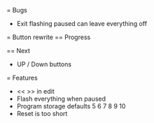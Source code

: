 = Bugs
* Exit flashing paused can leave everything off

= Button rewrite
== Progress

== Next
* UP / Down buttons

= Features
* << >> in edit
* Flash everything when paused
* Program storage defaults 5 6 7 8 9 10
* Reset is too short
